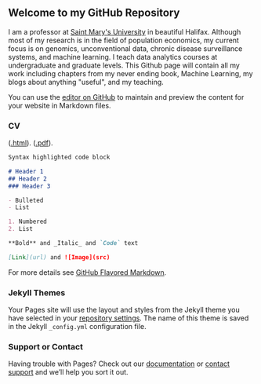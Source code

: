 ## Welcome to my GitHub Repository

I am a professor at [Saint Mary's University](https://smu.ca) in beautiful Halifax.  Although most of my research is in the field of population economics, my current focus is on genomics, unconventional data, chronic disease surveillance systems, and machine learning.  I teach data analytics courses at undergraduate and graduate levels. This Github page will contain all my work including chapters from my never ending book, Machine Learning, my blogs about anything "useful", and my teaching.

You can use the [editor on GitHub](https://github.com/yaydede/Yigit_Aydede/edit/gh-pages/index.md) to maintain and preview the content for your website in Markdown files.

### CV

([.html](https://raw.githack.com/yaydede/Credentials/main/CV2.html)). 
([.pdf](https://raw.githack.com/yaydede/Credentials/main/CV2.pdf)). 


```markdown
Syntax highlighted code block

# Header 1
## Header 2
### Header 3

- Bulleted
- List

1. Numbered
2. List

**Bold** and _Italic_ and `Code` text

[Link](url) and ![Image](src)
```

For more details see [GitHub Flavored Markdown](https://guides.github.com/features/mastering-markdown/).

### Jekyll Themes

Your Pages site will use the layout and styles from the Jekyll theme you have selected in your [repository settings](https://github.com/yaydede/Yigit_Aydede/settings). The name of this theme is saved in the Jekyll `_config.yml` configuration file.

### Support or Contact

Having trouble with Pages? Check out our [documentation](https://docs.github.com/categories/github-pages-basics/) or [contact support](https://github.com/contact) and we’ll help you sort it out.

